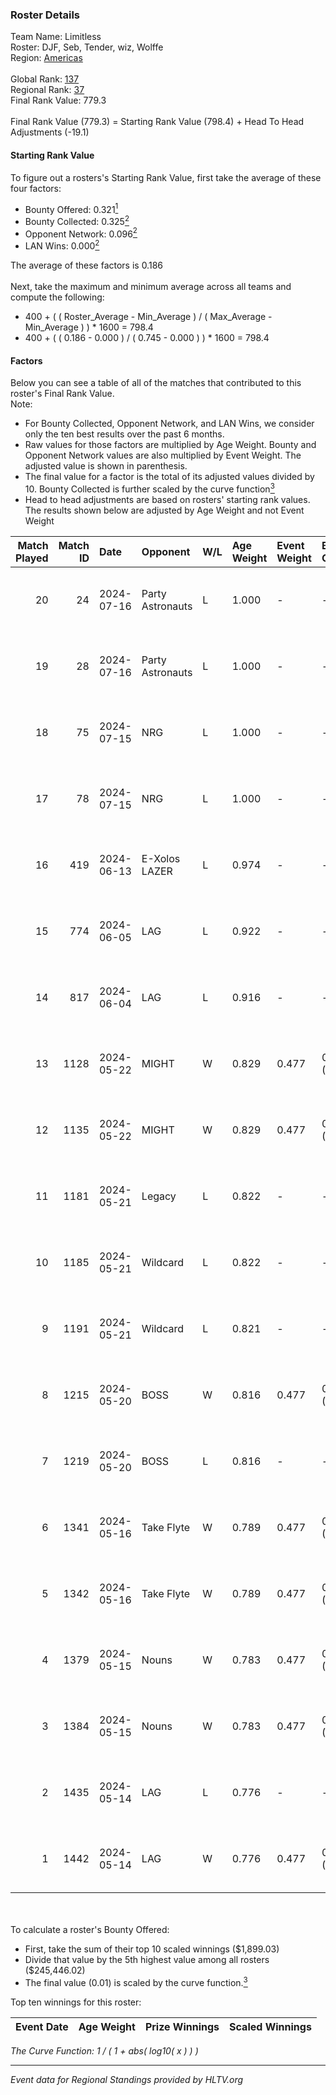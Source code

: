### Roster Details<br />
Team Name: Limitless<br />
Roster: DJF, Seb, Tender, wiz, Wolffe<br />
Region: [Americas]( ../standings_americas.md)<br />
<br />
Global Rank: [137](../standings_global.md)<br />
Regional Rank: [37]( ../standings_americas.md)<br />
Final Rank Value:  779.3<br />
<br />
Final Rank Value (779.3) = Starting Rank Value (798.4) + Head To Head Adjustments (-19.1)<br />

#### Starting Rank Value<br />
To figure out a rosters's Starting Rank Value, first take the average of these four factors:<br />
- Bounty Offered: 0.321[<sup>1</sup>](#table2)
- Bounty Collected: 0.325[<sup>2</sup>](#table1)
- Opponent Network: 0.096[<sup>2</sup>](#table1)
- LAN Wins: 0.000[<sup>2</sup>](#table1)

The average of these factors is 0.186<br />
<br />
Next, take the maximum and minimum average across all teams and compute the following:<br />
- 400 + ( ( Roster_Average - Min_Average ) / ( Max_Average - Min_Average ) ) * 1600 = 798.4
- 400 + ( ( 0.186 - 0.000 ) / ( 0.745 - 0.000 ) ) * 1600 = 798.4


#### Factors<br />
Below you can see a table of all of the matches that contributed to this roster's Final Rank Value.<br />
Note:<br />

- For Bounty Collected, Opponent Network, and LAN Wins, we consider only the ten best results over the past 6 months.
- Raw values for those factors are multiplied by Age Weight. Bounty and Opponent Network values are also multiplied by Event Weight. The adjusted value is shown in parenthesis.
- The final value for a factor is the total of its adjusted values divided by 10. Bounty Collected is further scaled by the curve function[<sup>3</sup>](#curveFunction)
- Head to head adjustments are based on rosters' starting rank values. The results shown below are adjusted by Age Weight and not Event Weight
<span id="table1"></span><br />


| Match Played | Match ID | Date       | Opponent         | W/L | Age Weight | Event Weight | Bounty Collected | Opponent Network | LAN Wins  | H2H Adj. | Roster                        |
| -: | -: | :- | :- | :- | :- | :- | :- | :- | :- | -: | :- |
|           20 |       24 | 2024-07-16 | Party Astronauts | L   | 1.000      | -            | -                | -                | -         |    -5.76 | DJF, Seb, Tender, wiz, Wolffe |
|           19 |       28 | 2024-07-16 | Party Astronauts | L   | 1.000      | -            | -                | -                | -         |    -6.08 | DJF, Seb, Tender, wiz, Wolffe |
|           18 |       75 | 2024-07-15 | NRG              | L   | 1.000      | -            | -                | -                | -         |    -7.23 | DJF, Seb, Tender, wiz, Wolffe |
|           17 |       78 | 2024-07-15 | NRG              | L   | 1.000      | -            | -                | -                | -         |    -7.70 | DJF, Seb, Tender, wiz, Wolffe |
|           16 |      419 | 2024-06-13 | E-Xolos LAZER    | L   | 0.974      | -            | -                | -                | -         |   -14.93 | Lake, micro, Seb, Tender, wiz |
|           15 |      774 | 2024-06-05 | LAG              | L   | 0.922      | -            | -                | -                | -         |   -11.34 | Lake, micro, Seb, Tender, wiz |
|           14 |      817 | 2024-06-04 | LAG              | L   | 0.916      | -            | -                | -                | -         |   -12.20 | Lake, micro, Seb, Tender, wiz |
|           13 |     1128 | 2024-05-22 | MIGHT            | W   | 0.829      | 0.477        | 0.000 (0.000)    | 0.082 (0.032)    | 0 (0.000) |     4.16 | Lake, micro, Seb, Tender, wiz |
|           12 |     1135 | 2024-05-22 | MIGHT            | W   | 0.829      | 0.477        | 0.000 (0.000)    | 0.082 (0.032)    | 0 (0.000) |     4.33 | Lake, micro, Seb, Tender, wiz |
|           11 |     1181 | 2024-05-21 | Legacy           | L   | 0.822      | -            | -                | -                | -         |    -4.63 | Lake, micro, Seb, Tender, wiz |
|           10 |     1185 | 2024-05-21 | Wildcard         | L   | 0.822      | -            | -                | -                | -         |    -7.38 | Lake, micro, Seb, Tender, wiz |
|            9 |     1191 | 2024-05-21 | Wildcard         | L   | 0.821      | -            | -                | -                | -         |    -7.84 | Lake, micro, Seb, Tender, wiz |
|            8 |     1215 | 2024-05-20 | BOSS             | W   | 0.816      | 0.477        | 0.022 (0.008)    | 0.345 (0.134)    | 0 (0.000) |    12.45 | Lake, micro, Seb, Tender, wiz |
|            7 |     1219 | 2024-05-20 | BOSS             | L   | 0.816      | -            | -                | -                | -         |   -13.46 | Lake, micro, Seb, Tender, wiz |
|            6 |     1341 | 2024-05-16 | Take Flyte       | W   | 0.789      | 0.477        | 0.003 (0.001)    | 0.245 (0.092)    | 0 (0.000) |     8.22 | Lake, micro, Seb, Tender, wiz |
|            5 |     1342 | 2024-05-16 | Take Flyte       | W   | 0.789      | 0.477        | 0.003 (0.001)    | 0.245 (0.092)    | 0 (0.000) |     8.76 | Lake, micro, Seb, Tender, wiz |
|            4 |     1379 | 2024-05-15 | Nouns            | W   | 0.783      | 0.477        | 0.087 (0.033)    | 0.566 (0.211)    | 0 (0.000) |    17.14 | Lake, micro, Seb, Tender, wiz |
|            3 |     1384 | 2024-05-15 | Nouns            | W   | 0.783      | 0.477        | 0.087 (0.033)    | 0.566 (0.211)    | 0 (0.000) |    18.13 | Lake, micro, Seb, Tender, wiz |
|            2 |     1435 | 2024-05-14 | LAG              | L   | 0.776      | -            | -                | -                | -         |    -9.29 | Lake, micro, Seb, Tender, wiz |
|            1 |     1442 | 2024-05-14 | LAG              | W   | 0.776      | 0.477        | 0.020 (0.008)    | 0.417 (0.154)    | 0 (0.000) |    15.53 | Lake, micro, Seb, Tender, wiz |

<br />
<span id="table2"></span><br />
To calculate a roster's Bounty Offered:<br />

- First, take the sum of their top 10 scaled winnings ($1,899.03)
- Divide that value by the 5th highest value among all rosters ($245,446.02)
- The final value (0.01) is scaled by the curve function.[<sup>3</sup>](#curveFunction)

Top ten winnings for this roster:<br />

| Event Date | Age Weight | Prize Winnings | Scaled Winnings |
| :- | -: | :- | :- |


<span id="curveFunction"></span>_The Curve Function: 1 / ( 1 + abs( log10( x ) ) )_<br />

---
_Event data for Regional Standings provided by HLTV.org_<br />
